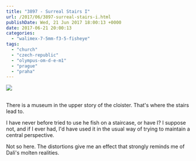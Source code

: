 ```yaml
---
title: "3897 - Surreal Stairs I"
url: /2017/06/3897-surreal-stairs-i.html
publishDate: Wed, 21 Jun 2017 18:00:13 +0000
date: 2017-06-21 20:00:13
categories: 
  - "walimex-7-5mm-f3-5-fisheye"
tags: 
  - "church"
  - "czech-republic"
  - "olympus-om-d-e-m1"
  - "prague"
  - "praha"
---
```

<div class="container">
<div class="center"><a target="_blank" href="https://d25zfm9zpd7gm5.cloudfront.net/1200x1200/2016/20161025_134511_lr.jpg"><img class="webfeedsFeaturedVisual" src="https://d25zfm9zpd7gm5.cloudfront.net/0600x0600/2016/20161025_134511_lr.jpg" /></a></div>
</div>
<br />

There is a museum in the upper story of the cloister. That's where the stairs lead to.

<a target="_blank" href="https://d25zfm9zpd7gm5.cloudfront.net/1200x1200/2016/20161025_134351_lr.jpg"><img style="margin: 0pt 10px 0pt 0px; float: left;" src="https://d25zfm9zpd7gm5.cloudfront.net/0150x0150/2016/20161025_134351_lr.jpg" alt="" border="0" /></a> I have never before tried to use he fish on a staircase, or have I? I suppose not, and if I ever had, I'd have used it in the usual way of trying to maintain a central perspective.

Not so here. The distortions give me an effect that strongly reminds me of Dali's molten realities. 


